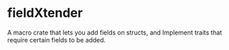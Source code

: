 # fieldXtender
A macro crate that lets you add fields on structs, and Implement traits that require certain fields to be added.
